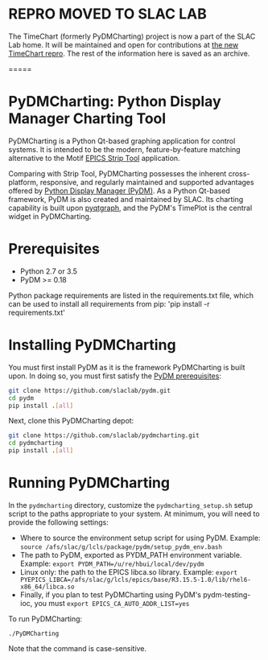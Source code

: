 # REPRO MOVED TO SLAC LAB
The TimeChart (formerly PyDMCharting) project is now a part of the SLAC Lab home. It will be maintained and open for contributions at [the new TimeChart repro](https://github.com/slaclab/timechart "SLAC Lab TimeChart"). The rest of the information here is saved as an archive.

=====

# PyDMCharting: Python Display Manager Charting Tool
PyDMCharting is a Python Qt-based graphing application for control systems. It is intended to be the modern, feature-by-feature matching alternative to the Motif [EPICS Strip Tool](https://epics.anl.gov/extensions/StripTool/ "EPICS Strip Tool") application.

Comparing with Strip Tool, PyDMCharting possesses the inherent cross-platform, responsive, and regularly maintained and supported advantages offered by [Python Display Manager (PyDM)](https://github.com/slaclab/pydm "PyDM"). As a Python Qt-based framework, PyDM is also created and maintained by SLAC. Its charting capability is built upon [pyqtgraph](http://pyqtgraph.org/ "PyQtGraph"),
and the PyDM's TimePlot is the central widget in PyDMCharting.

# Prerequisites
* Python 2.7 or 3.5
* PyDM >= 0.18

Python package requirements are listed in the requirements.txt file, which can be used to install all requirements from pip: 'pip install -r requirements.txt'

# Installing PyDMCharting
You must first install PyDM as it is the framework PyDMCharting is built upon. In doing so, you must first satisfy the [PyDM prerequisites](https://github.com/slaclab/pydm/blob/master/requirements.txt, "PyDM Requirements"):
 
```sh
git clone https://github.com/slaclab/pydm.git
cd pydm
pip install .[all]
```

Next, clone this PyDMCharting depot:

```sh
git clone https://github.com/slaclab/pydmcharting.git
cd pydmcharting
pip install .[all]
```

# Running PyDMCharting
In the ```pydmcharting``` directory, customize the ```pydmcharting_setup.sh``` setup script to the paths appropriate to your system. At minimum, you will need to provide the following settings:

* Where to source the environment setup script for using PyDM. Example: ```source /afs/slac/g/lcls/package/pydm/setup_pydm_env.bash```
* The path to PyDM, exported as PYDM_PATH environment variable. Example: ```export PYDM_PATH=/u/re/hbui/local/dev/pydm```
* Linux only: the path to the EPICS libca.so library. Example: ```export PYEPICS_LIBCA=/afs/slac/g/lcls/epics/base/R3.15.5-1.0/lib/rhel6-x86_64/libca.so```
* Finally, if you plan to test PyDMCharting using PyDM's pydm-testing-ioc, you must ```export EPICS_CA_AUTO_ADDR_LIST=yes```

To run PyDMCharting:

```./PyDMCharting```

Note that the command is case-sensitive.


